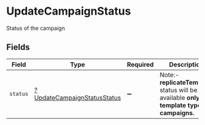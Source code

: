 # UpdateCampaignStatus

Status of the campaign


## Fields

| Field                                                                                        | Type                                                                                         | Required                                                                                     | Description                                                                                  |
| -------------------------------------------------------------------------------------------- | -------------------------------------------------------------------------------------------- | -------------------------------------------------------------------------------------------- | -------------------------------------------------------------------------------------------- |
| `status`                                                                                     | [?UpdateCampaignStatusStatus](../../models/shared/UpdateCampaignStatusStatus.md)             | :heavy_minus_sign:                                                                           | Note:- **replicateTemplate** status will be available **only for template type campaigns.**<br/> |